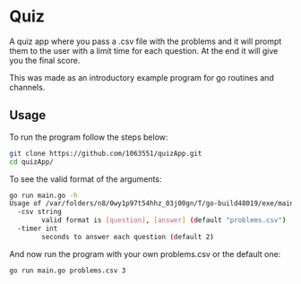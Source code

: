# Quiz
A quiz app where you pass a .csv file with the problems and it will prompt them to the user with a limit time for each question. At the end it will give you the final score.

This was made as an introductory example program for go routines and channels.

## Usage
To run the program follow the steps below:
```sh
git clone https://github.com/1063551/quizApp.git
cd quizApp/
```

To see the valid format of the arguments:
```sh
go run main.go -h
Usage of /var/folders/n8/0wy1p97t54hhz_03j00gn/T/go-build48019/exe/main:
  -csv string
    	valid format is [question], [answer] (default "problems.csv")
  -timer int
    	seconds to answer each question (default 2)
```
And now run the program with your own problems.csv or the default one:
```sh
go run main.go problems.csv 3
```
